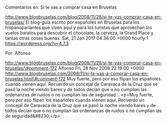 Comentarios en: Si te vas a comprar casa en Bruselas

http://www.blogbruselas.com/blog/2008/11/28/si-te-vas-comprar-casa-en-bruselas/
El blog-guía escrito por españoles en Bruselas para los hispanoparlantes
que viven aquí y para los turistas que aprovechan los vuelos baratos
para descubrir el chocolate, la cerveza, la Grand Place y tantas otras
cosas buenas. Sat, 21 Jan 2017 04:36:00 +0000 hourly 1
https://wordpress.org/?v=4.7.3

Por: Alfonso

http://www.blogbruselas.com/blog/2008/11/28/si-te-vas-comprar-casa-en-bruselas/\#comment-172
Alfonso Fri, 28 Nov 2008 22:19:00 +0000
http://www.blogbruselas.com/2008/11/si-te-vas-a-comprar-casa-en-bruselas.html\#comment-172
Muy fuerte, pero por eso flipan los españoles cuando vienen aquí.
Recuerdo un concejal de Caravaca de la Cruz que se pasó la noche viendo
bares y de todos decían que o no cumplían las ordenanzas de ruidos o no
cumplían las de seguridad\... \<p\>Muy fuerte, pero por eso flipan los
españoles cuando vienen aquí. Recuerdo un concejal de Caravaca de la
Cruz que se pasó la noche viendo bares y de todos decían que o no
cumplían las ordenanzas de ruidos o no cumplían las de
seguridad&\#8230;\</p\>

